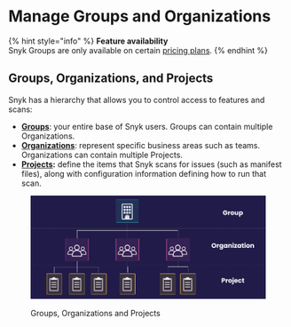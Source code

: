 # Manage Groups and Organizations

{% hint style="info" %}
**Feature availability**\
Snyk Groups are only available on certain [pricing plans](https://snyk.io/plans/).
{% endhint %}

## Groups, Organizations, and Projects

Snyk has a hierarchy that allows you to control access to features and scans:

* [**Groups**](whats-a-snyk-group.md): your entire base of Snyk users. Groups can contain multiple Organizations.
* [**Organizations**](whats-a-snyk-organization.md): represent specific business areas such as teams. Organizations can contain multiple Projects.
* [**Projects**](./#snyk-projects)**:** define the items that Snyk scans for issues (such as manifest files), along with configuration information defining how to run that scan.

<figure><img src="../../.gitbook/assets/image (1) (1) (1) (1) (1) (1) (1).png" alt="Groups, Organizations and Projects"><figcaption><p>Groups, Organizations and Projects</p></figcaption></figure>

##
